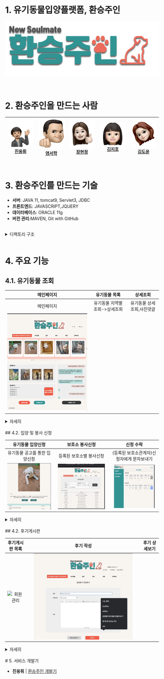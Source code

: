 

# 1. 유기동물입양플랫폼, 환승주인

<div>

![01](readme/img/logo.png)

</div>

<br/>

# 2. 환승주인을 만드는 사람

| <img src="readme/img/웅휘.jpeg" width=150px><br />[진웅휘](https://github.com/woongwhee) | <img src="readme/img/서학.jpeg" width=150px><br />[염서학](https://github.com/YEOMCODING) | <img src="readme/img/현정.jpeg" width=150px><br />[장현정](https://github.com/HyunjeongJang) | <img src="readme/img/지호.jpeg" width=150px><br />[김지호](https://github.com/KJeeu) | <img src="readme/img/도윤.jpeg" width=150px><br />[김도윤](https://github.com/kimdory) |
|:-----------------------------------------------------------------------------------:|:------------------------------------------------------------------------------------:|:---------------------------------------------------------------------------------------:|:-------------------------------------------------------------------------------:|:---------------------------------------------------------------------------------:|

<br/>

# 3. 환승주인를 만드는 기술

- **서버**: JAVA 11, tomcat9, Servlet3, JDBC 
- **프론트엔드**:  JAVASCRIPT,JQUERY
- **데이터베이스**: ORACLE 11g
- **버전 관리**:MAVEN, Git with GitHub

<br>
<details>
<summary>디랙토리 구조</summary>
<div markdown="1">

  ```
  .
  ├──java
  │   ├──domain 
  │   │   ├──dao # 
  │   │   ├──dto # 외부api간 데이터 교환용폴더
  │   │   ├──vo # 
  │   │   └──type # enum
  │   └──web #비지니스 로직
  ├──resource
  │   ├──key # api키 관리용 xml폴더
  │   └──sql # sql문 저장용 xml폴더
  ├──webapp
  │   ├──js 자바스크립트 파일저장용폴더
  │   ├──img 이미지 리소스 저장용폴더
  │   ├──smarteditor2 스마트에디터 관련코드
  │   ├──css css파일 저장용폴더
  │   └──view# jsp파일 저장용폴더
      
file #첨부파일 저장용폴더 ($tomcathome/webapps/file)
       
  ```
</div>
</details>
<br/>

# 4. 주요 기능


## 4.1. 유기동물 조회

|                              메인페이지                               |                              유기동물  목록                               |                                상세조회                                 |
|:----------------------------------------------------------------:|:-------------------------------------------------------------------:|:-------------------------------------------------------------------:|
|                              메인페이지                               |                          유기동물 지역별 조회->상세조회                          |                           유기동물 상세조회,사진댓글                            |
| <img src="readme/gif/main.gif" alt="회원관리" style="width:100%;" /> | <img src="readme/gif/noticeSearch.gif" alt="" style="width:90%;" /> | <img src="readme/gif/noticeDetail.gif" alt="" style="width:90%;" /> |

<details>
<summary>자세히</summary>
<div markdown="1">

##### 메인페이지 
     메인페이지에서는 사용자에게 대부분의 기능에 간단하게 접근 할 수 있도록 설계 해놨습니다.
     유기동물 목록은 slick 라이브러리를 가저와서 구현했습니다.
##### 유기동물 검색 
     유기동물 검색은 비동기 형식으로 검색 할 수 있으며 페이징 형식을 
    무한 스크롤 형식으로 만들어놔 부드럽게 넘어갈 수 있습니다.
##### 유기동물 상세조회  
    유기동물 상세 조회로 해당 동물에 대한 자세한 정보를 조회 할 수 있으며
    유기동물에게 따뜻한 응원의 메세지와 보호소에 방문해서 찍은 사진을 댓글을 통해 남길 수 있다. 


</div>
</details>

<br/>
## 4.2. 입양 및 봉사 신청

|                             유기동물 입양신청                             |                               보호소 봉사신청                                |                                 신청 수락                                 |
|:-----------------------------------------------------------------:|:---------------------------------------------------------------------:|:---------------------------------------------------------------------:|
|                         유기동물 공고를 통한 입양신청                          |                             등록된 보호소별 봉사신청                             |                        (등록된 보호소관계자)신청자에게 문자보내기                        |
| <img src="readme/gif/adopt.gif" alt="회원관리" style="width:100%;" /> | <img src="readme/gif/volunteerApply.gif" alt="" style="width:90%;" /> | <img src="readme/gif/volunteerAgree.gif" alt="" style="width:90%;" /> |

<details>
<summary>자세히</summary>
<div markdown="1">

##### 유기동물 입양신청
     등록된 유기동물에 대한 입양신청서를 작성 할 수 있다. 
    진정성 있는 장문의 입양신청서를 사용자에게 작성하게 강제한다.
##### 보호소 봉사신청
    사이트에 등록된 보호소에 봉사를 신청을 할 수 있는 페이지다.
##### 신청 수락
    사이트에 등록된 보호소 관계자의 경우 사이트에서 들어온 입양신청서와 봉사신청서를 간편하게 조회 할 수 있다. 
    확인 여부를 체크하여 확인되지 않은 신청서의 경우 사이트 관리자가 한번더 공지를 해줄수 있도록 했다.
    조회한 정보를 바탕으로 수락여부를 문자로 발송 할 수 있는 서비스도 제공한다.
    

</div>
</details>

<br/>
## 4.2. 후기게시판

|                                후기게시판 목록                                |                               후기 작성                                |                               후기 상세보기                               |
|:----------------------------------------------------------------------:|:------------------------------------------------------------------:|:-------------------------------------------------------------------:|
| <img src="readme/gif/reviewList.gif" alt="회원관리" style="width:100%;" /> | <img src="readme/gif/naverEditer.gif" alt="" style="width:90%;" /> | <img src="readme/gif/reviewDetail.gif" alt="" style="width:90%;" /> |

<details>
<summary>자세히</summary>
<div markdown="1">

##### 후기게시판 목록
     등록된 후기들을 비동기 처리된 무한스크롤로 10개 단위로 볼 수 있다.
##### 보호소 봉사신청
     게시판작성을 네이버 에디터를 통해 구현해 다체로운 게시글을 작성 할 수 있다.
     최대 5개의 첨부파일을 첨부 할 수 도록 설정했다.
##### 후기 상세보기
     후기 게시글을 상세 조회하는 페이지
     로그인된 사용자의 경우 댓글을 작성할수 있고 작성된 게시글과 댓글을 신고 할 수 있다.
     작성자의 경우 게시글을 수정 삭제 할 수 있다.
</div>
</details>

<br/>
# 5. 서비스 개발기

- **진웅휘** | [환승주인 개발기]()

<br/>
